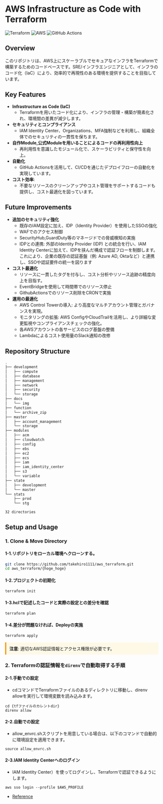 # AWS Infrastructure as Code with Terraform
![Terraform](https://img.shields.io/badge/Terraform-v1.0+-623ce4?logo=terraform&logoColor=white)
![AWS](https://img.shields.io/badge/AWS-Ready-FF9900?logo=amazonaws&logoColor=white)
![GitHub Actions](https://img.shields.io/badge/GitHub_Actions-Enabled-2088FF?logo=github-actions&logoColor=white)


## Overview

このリポジトリは、AWS上にスケーラブルでセキュアなインフラをTerraformで構築するためのコードベースです。SRE/インフラエンジニアとして、インフラのコード化（IaC）により、効率的で再現性のある環境を提供することを目指しています。

## Key Features

- **Infrastructure as Code (IaC)**
  - Terraformを用いたコード化により、インフラの管理・構築が簡素化され、環境間の差異が減少します。
- **セキュリティとコンプライアンス**
  - IAM Identity Center、Organizations、MFA強制などを利用し、組織全体でのセキュリティの一貫性を保ちます。
- **自作Module,公式Moduleを用いることによるコードの再利用性向上** 
  - 再利用性を意識したモジュール化で、スケーラビリティと保守性を向上。
- **自動化**
  - GitHub Actionsを活用して、CI/CDを通じたデプロイフローの自動化を実現しています。
- **コスト効率**:
  - 不要なリソースのクリーンアップやコスト管理をサポートするコードも提供し、コスト最適化を図っています。

## Future Improvements

- **追加のセキュリティ強化** 
  - 既存のIAM設定に加え、IDP（Identity Provider）を使用したSSOの強化
  - WAFでのアクセス制御
  - SecurityHub,GuardDuty等のマネージドでの脅威検知の実施
  - IDPとの連携: 外部のIdentity Provider (IDP) との統合を行い、IAM Identity Centerに加えて、IDPを挟んだ構成で認証フローを制御します。これにより、企業の既存の認証基盤（例: Azure AD, Oktaなど）と連携し、SSOや認証要件の統一を図ります
- **コスト最適化**
  - リソースに一貫したタグを付与し、コスト分析やリソース追跡の精度向上を目指す。
  - EventBridgeを使用して時間帯でのリソース停止
  - GithubActionsでのリソース削除をCRONで実施
- **運用の最適化**
  - AWS Control Towerの導入: より高度なマルチアカウント管理とガバナンスを実現。
  - モニタリングの拡張: AWS ConfigやCloudTrailを活用し、より詳細な変更監視やコンプライアンスチェックの強化。
  - 各AWSアカウントの各サービスのログ基盤の整備
  - Lambdaによるコスト使用量のSlack通知の改修

## Repository Structure
<!-- DIR_STRUCTURE_START -->
<!-- DIR_STRUCTURE_START -->
```bash
.
├── development
│   ├── compute
│   ├── database
│   ├── management
│   ├── network
│   ├── security
│   └── storage
├── docs
│   └── img
├── function
│   └── archive_zip
├── master
│   ├── account_management
│   └── storage
├── modules
│   ├── acm
│   ├── cloudwatch
│   ├── config
│   ├── ebs
│   ├── ec2
│   ├── ecs
│   ├── iam
│   ├── iam_identity_center
│   ├── s3
│   └── variable
├── state
│   ├── development
│   └── master
└── stats
    ├── prod
    └── stg

32 directories
```
<!-- DIR_STRUCTURE_END -->
<!-- DIR_STRUCTURE_END -->

## Setup and Usage
### 1. **Clone & Move Directory**
#### 1-1.リポジトリをローカル環境へクローンする。
```zsh
git clone https://github.com/takehiro1111/aws_terraform.git
cd aws_terraform/{hoge_hoge}

```

#### 1-2.プロジェクトの初期化
```zsh
terraform init

```

#### 1-3.hclで記述したコードと実際の設定との差分を確認
```zsh
terraform plan
```


#### 1-4.差分が問題なければ、Deployの実施
```zsh
terraform apply

```

<div style="padding: 10px; border-left: 4px solid #f39c12; background-color: #fef9e7;">
<strong>注意</strong>: 適切なAWS認証情報とアクセス権限が必要です。
</div>

### 2. **Terraformの認証情報を`direnv`で自動取得する手順**

#### 2-1.手動での設定
  - cdコマンドでTerraformファイルのあるディレクトリに移動し、direnv allowを実行して環境変数を読み込みます。
```
cd {tfファイルのカレントdir}
direnv allow
```

#### 2-2.自動での設定
  - allow_envrc.shスクリプトを用意している場合は、以下のコマンドで自動的に環境設定を適用できます。
```
source allow_envrc.sh
```

#### 2-3.IAM Identity Centerへのログイン
  - IAM Identity Center）を使ってログインし、Terraformで認証できるようにします。
```
aws sso login --profile $AWS_PROFILE
```
  - [Reference](https://zenn.dev/takehiro1111/articles/direnv_20240203)
